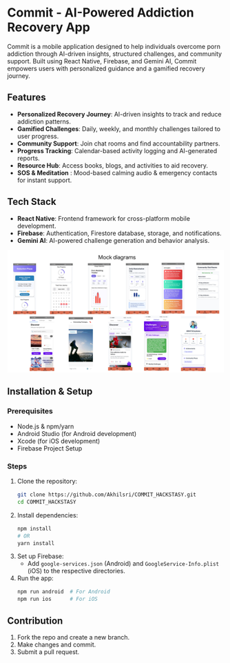 # Commit - AI-Powered Addiction Recovery App

Commit is a mobile application designed to help individuals overcome porn addiction through AI-driven insights, structured challenges, and community support. Built using React Native, Firebase, and Gemini AI, Commit empowers users with personalized guidance and a gamified recovery journey.

## Features
- **Personalized Recovery Journey**: AI-driven insights to track and reduce addiction patterns.
- **Gamified Challenges**: Daily, weekly, and monthly challenges tailored to user progress.
- **Community Support**: Join chat rooms and find accountability partners.
- **Progress Tracking**: Calendar-based activity logging and AI-generated reports.
- **Resource Hub**: Access books, blogs, and activities to aid recovery.
- **SOS & Meditation** : Mood-based calming audio & emergency contacts for instant support.

## Tech Stack
- **React Native**: Frontend framework for cross-platform mobile development.
- **Firebase**: Authentication, Firestore database, storage, and notifications.
- **Gemini AI**: AI-powered challenge generation and behavior analysis.

![Commit App UI](./assets/images/mock.png)

## Installation & Setup
### Prerequisites
- Node.js & npm/yarn
- Android Studio (for Android development)
- Xcode (for iOS development)
- Firebase Project Setup

### Steps
1. Clone the repository:
   ```sh
   git clone https://github.com/Akhilsri/COMMIT_HACKSTASY.git
   cd COMMIT_HACKSTASY
   ```
2. Install dependencies:
   ```sh
   npm install
   # OR
   yarn install
   ```
3. Set up Firebase:
   - Add `google-services.json` (Android) and `GoogleService-Info.plist` (iOS) to the respective directories.
4. Run the app:
   ```sh
   npm run android  # For Android
   npm run ios      # For iOS
   ```

## Contribution
1. Fork the repo and create a new branch.
2. Make changes and commit.
3. Submit a pull request.

